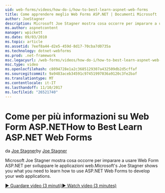 ```yaml
---
uid: web-forms/videos/how-do-i/how-to-best-learn-aspnet-web-forms
title: Come apprendere meglio Web Forms ASP.NET | Documenti Microsoft
author: JoeStagner
description: Microsoft Joe Stagner mostra cosa occorre per imparare a usare Web Form ASP.NET per sviluppare le applicazioni web.
ms.author: aspnetcontent
manager: wpickett
ms.date: 09/03/2010
ms.topic: article
ms.assetid: 7eef8a44-d2e5-459d-8d17-70cba7d0735a
ms.technology: dotnet-webforms
ms.prod: .net-framework
msc.legacyurl: /web-forms/videos/how-do-i/how-to-best-learn-aspnet-web-forms
msc.type: video
ms.openlocfilehash: c8094728e1a2c3685129307a432509db2d5cffaf
ms.sourcegitcommit: 9a9483aceb34591c97451997036a9120c3fe2baf
ms.translationtype: MT
ms.contentlocale: it-IT
ms.lasthandoff: 11/10/2017
ms.locfileid: "26521740"
---
```

<a name="how-to-best-learn-aspnet-web-forms"></a><span data-ttu-id="12d9a-103">Come per più informazioni su Web Form ASP.NET</span><span class="sxs-lookup"><span data-stu-id="12d9a-103">How to Best Learn ASP.NET Web Forms</span></span>
====================
<span data-ttu-id="12d9a-104">da [Joe Stagner](https://github.com/JoeStagner)</span><span class="sxs-lookup"><span data-stu-id="12d9a-104">by [Joe Stagner](https://github.com/JoeStagner)</span></span>

<span data-ttu-id="12d9a-105">Microsoft Joe Stagner mostra cosa occorre per imparare a usare Web Form ASP.NET per sviluppare le applicazioni web.</span><span class="sxs-lookup"><span data-stu-id="12d9a-105">Microsoft's Joe Stagner shows you what you need to learn how to use ASP.NET Web Forms to develop your web applications.</span></span>

[<span data-ttu-id="12d9a-106">&#9654; Guardare video (3 minuti)</span><span class="sxs-lookup"><span data-stu-id="12d9a-106">&#9654; Watch video (3 minutes)</span></span>](https://channel9.msdn.com/Blogs/ASP-NET-Site-Videos/how-to-best-learn-aspnet-web-forms)
